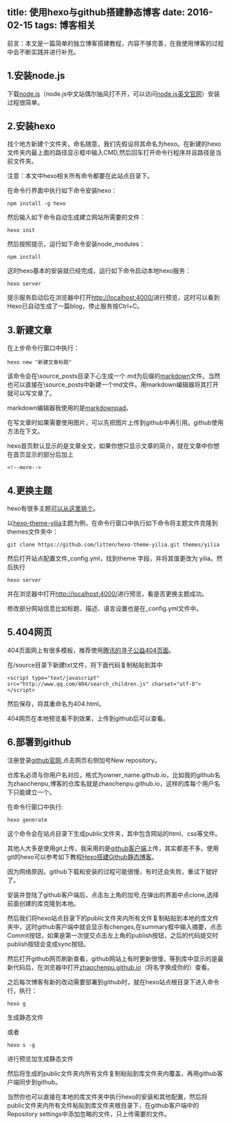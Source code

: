 title: 使用hexo与github搭建静态博客
date: 2016-02-15
tags: 博客相关
---
前言：本文是一篇简单的独立博客搭建教程，内容不够完善，在我使用博客的过程中会不断实践并进行补充。<!--more-->


## 1.安装node.js ##
下载[node.js](http://nodejs.cn/ "node.js中文地址")（node.js中文站偶尔抽风打不开，可以访问[node.js英文官网](https://nodejs.org/en/)）安装过程很简单。

## 2.安装hexo ##
找个地方新建个文件夹，命名随意，我们先假设将其命名为hexo。在新建的hexo文件夹内最上面的路径显示框中输入CMD,然后回车打开命令行程序并且路径是当前文件夹。

注意：本文中hexo相关所有命令都要在此站点目录下。

在命令行界面中执行如下命令安装hexo：

    npm install -g hexo

然后输入如下命令自动生成建立网站所需要的文件：

    hexo init
然后按照提示，运行如下命令安装node_modules：

    npm install
这时hexo基本的安装就已经完成，运行如下命令启动本地hexo服务：

    hexo server

提示服务启动后在浏览器中打开[http://localhost:4000/](http://localhost:4000/)进行预览，这时可以看到Hexo已自动生成了一篇blog，停止服务按Ctrl+C。

## 3.新建文章 ##

在上步命令行窗口中执行：

    hexo new "新建文章标题"
该命令会在\source\_posts目录下心生成一个.md为后缀的[markdown](http://baike.baidu.com/link?url=xNu_6Vbv6T8zOIdoIMAqofazcCQFYyLlskDSddWSjq9N3OhbPoLOX4zCuHY0kD2gEKGlyzbO9EFBpsgG_Ymfhq)文件。当然也可以直接在\source_posts中新建一个md文件。用markdown编辑器将其打开就可以写文章了。

markdown编辑器我使用的是[markdownpad](http://markdownpad.com/)。

在写文章时如果需要使用图片，可以先把图片上传到github中再引用。github使用方法在下文。

hexo首页默认显示的是文章全文，如果你想只显示文章的简介，就在文章中你想在首页显示的部分后加上 
    
    <!--more-->


## 4.更换主题 ##

hexo有很多主题[可以从这里挑个](http://www.zhihu.com/question/24422335)。

以[hexo-theme-yilia](https://github.com/litten/hexo-theme-yilia)主题为例，在命令行窗口中执行如下命令将主题文件克隆到themes文件夹中：

    git clone https://github.com/litten/hexo-theme-yilia.git themes/yilia
然后打开站点配置文件_config.yml，找到theme 字段，并将其值更改为 yilia。然后执行

    hexo server
并在浏览器中打开[http://localhost:4000/](http://localhost:4000/)进行预览，看是否更换主题成功。

修改部分网站信息比如标题、描述、语言设置也是在_config.yml文件中。

## 5.404网页 ##

404页面网上有很多模板，推荐使用[腾讯的寻子公益404页面](http://www.qq.com/404/)。

在/source目录下新建txt文件，将下面代码复制粘贴到其中

    <script type="text/javascript" src="http://www.qq.com/404/search_children.js" charset="utf-8"></script>
然后保存，将其重命名为404.html。

404网页在本地预览看不到效果，上传到github后可以查看。

## 6.部署到github ##

注册登录[github官网](https://github.com/),点击网页右侧加号New repository。

仓库名必须与你用户名对应，格式为owner_name.github.io，比如我的github名为zhaochenpu,博客的仓库名就是zhaochenpu.github.io，这样的库每个用户名下只能建立一个。

在命令行窗口中执行:

    hexo generate
这个命令会在站点目录下生成public文件夹，其中包含网站的html、css等文件。

其他人大多是使用git上传，我采用的是[github客户端](https://desktop.github.com/)上传，其实都差不多。使用git的hexo可以参考如下教程[Hexo搭建Github静态博客](http://www.cnblogs.com/zhcncn/p/4097881.html)。

因为网络原因，github下载和安装的过程可能很慢，有时还会失败，重试下就好了。

安装并登陆了github客户端后，点击左上角的加号,在弹出的界面中点clone,选择前面创建的库克隆到本地。

然后我们将hexo站点目录下的public文件夹内所有文件复制粘贴到本地的库文件夹中，这时github客户端中就会显示有chenges,在summary框中输入摘要，点击Commit按钮，如果是第一次提交点击左上角的publish按钮，之后的代码提交时publish按钮会变成sync按钮。

然后打开github网页刷新查看，github网站上有时更新很慢，等到库中显示的是最新代码后，在浏览器中打开[zhaochenpu.github.io](http://zhaochenpu.github.io/)（将名字换成你的）查看。

之后每次博客有新的改动需要部署到github时，就在hexo站点根目录下进入命令行，执行：

    hexo g

生成静态文件

或者

    hexo s -g
进行预览加生成静态文件
    
然后将生成的public文件夹内所有文件复制粘贴到库文件夹内覆盖，再用github客户端同步到github。

当然你也可以直接在本地的库文件夹中执行hexo的安装和其他配置，然后将public文件夹内所有文件粘贴到库文件夹根目录下，在github客户端中的Repository settings中添加忽略的文件，只上传需要的文件。






